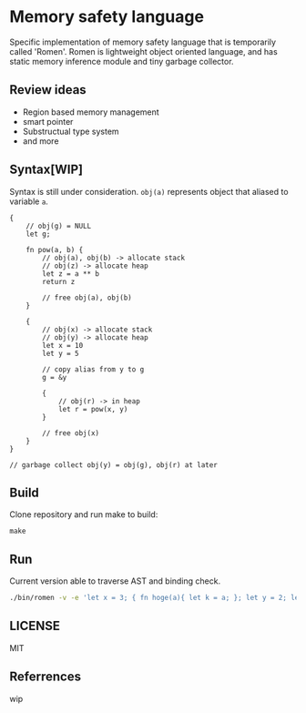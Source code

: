 # Memory safety language

Specific implementation of memory safety language that is temporarily called 'Romen'.
Romen is lightweight object oriented language, and has static memory inference module and tiny garbage collector.

## Review ideas

- Region based memory management
- smart pointer
- Substructual type system
- and more

## Syntax[WIP]

Syntax is still under consideration.
`obj(a)` represents object that aliased to variable `a`.


```
{
    // obj(g) = NULL
    let g;

    fn pow(a, b) {
        // obj(a), obj(b) -> allocate stack
        // obj(z) -> allocate heap
        let z = a ** b
        return z

        // free obj(a), obj(b)
    }

    {
        // obj(x) -> allocate stack
        // obj(y) -> allocate heap
        let x = 10
        let y = 5

        // copy alias from y to g
        g = &y

        {
            // obj(r) -> in heap
            let r = pow(x, y)
        }

        // free obj(x)
    }
}

// garbage collect obj(y) = obj(g), obj(r) at later
```

## Build

Clone repository and run make to build:

```
make
```

## Run

Current version able to traverse AST and binding check.

```sh
./bin/romen -v -e 'let x = 3; { fn hoge(a){ let k = a; }; let y = 2; let z = x + y; let g = 3; }'
```

## LICENSE
MIT

## Referrences
wip
